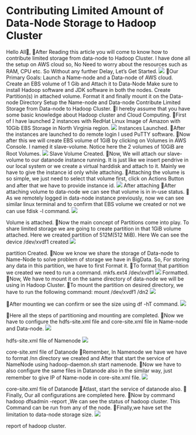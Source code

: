 # Contributing Limited Amount of Data-Node Storage to Hadoop Cluster
Hello All👋,
🎇After Reading this article you will come to know how to contribute limited storage from data-node to Hadoop Cluster. I have done all the setup on AWS cloud so, No Need to worry about the resources such as RAM, CPU etc.
So Without any further Delay, Let’s Get Started.
![](https://miro.medium.com/max/875/1*EfM2GIjSp5YHvBfFx2bsoA.png)
🎇Our Primary Goals:
Launch a Name-node and a Data-node of AWS cloud.
Create an EBS volume of 1 Gib and Attach it to Data-Node
Make sure to install Hadoop software and JDK software in both the nodes.
Create Partition(s) in attached volume.
Format it and finally mount it on the Data-node Directory
Setup the Name-node and Data-node
Contribute Limited Storage from Data-node to Hadoop Cluster.
🎇I hereby assume that you have some basic knowledge about Hadoop cluster and Cloud Computing.
🎇First of I have launched 2 instances with RedHat Linux Image of Amazon with 10Gib EBS Storage in North Virginia region.
![](https://miro.medium.com/max/875/1*juzohagJMQ9tKIOjNDyaOA.jpeg)
Instances Launched.
🎇After the instances are launched to do remote login I used PuTTY software.
🎇Now after this we will create EBS volume of 1GiB by clicking on Volumes in AWS Console. I named it slave-volume. Notice here the 2 volumes of 10GiB are Root Volumes.
![](https://miro.medium.com/max/875/1*JUyh3jZa_f9VVuDUR2SIow.png)
Slave Volume Created.
🎇Now, We will attach our slave-volume to our datanode instance running. It is just like we insert pendrive in our local system or we create a virtual harddisk and attach to it. Mainly we have to give the instance id only while attaching.
🎇Attaching the volume is so simple, we just need to select that volume first, click on Actions Button and after that we have to provide instance id.
![](https://miro.medium.com/max/875/1*PXUHxaRXuAVkmzi3NSamlQ.png)
After attaching
🎇After attaching volume to data-node we can see that volume is in in-use status.
🎇As we remotely logged in data-node instance previously, now we can see similar linux terminal and to confirm that EBS volume we created or not we can use fdisk -l command.
![](https://miro.medium.com/max/875/1*7j0sZuMeeCbu60Nvxw1deQ.png)

Volume is attached.
🎇Now the main concept of Partitions come into play. To share limited storage we are going to create partition in that 1GiB volume attached. Here we created partition of 512M(512 MiB). Here We can see the device /dev/xvdf1 created
![](https://miro.medium.com/max/875/1*f2_NsUvtB_xl0og1nUaXzA.png)

partition Created.
🎇Now we know we share the storage of Data-node to Name-Node to solve problem of storage we have in BigData. So, For storing any data in this partition, we have to first Format it.
🎇To format that partition we created we need to run a command.
mkfs.ext4 /dev/xvdf1
![](https://miro.medium.com/max/875/1*A7C3FYf_-46tzm2lC5_WHQ.png)
Formatted.
🎇Now, We have to mount it on the same directory of data-node we will be using in Hadoop Cluster.
🎇To mount the partition on desired directory, we have to run the following command:
mount /dev/xvdf1 /dn2
![](https://miro.medium.com/max/875/1*ayH3PPSWSTVCzgt8QUDqHg.png)

🎇After mounting we can confirm or see the size using df -hT command.
![](https://miro.medium.com/max/875/1*4S9c4Ldbs8qD02mge2dc7Q.png)

🎇Here all the steps of partitioning and mounting are completed.
🎇Now we have to configure the hdfs-site.xml file and core-site.xml file in Name-node and Data-node.
![](https://miro.medium.com/max/875/1*sauRAjW6kNywA_hBowbQkA.png)

hdfs-site.xml file of Namenode
![](https://miro.medium.com/max/875/1*cIKza8mFfEgmMR8YMKBVHg.png)

core-site.xml file of Datanode
🎇Remember, In Namenode we have we have to format /nn directory we created and After that start the service of NameNode using hadoop-daemon.sh start namenode.
🎇Now we have to also configure the same files in Datanode also in the similar way, just remember to give IP of Name-node in core-site.xml file.
![](https://miro.medium.com/max/875/1*jugVWtfHF2Zyj684qWDk0A.png)

core-site.xml file of Datanode
🎇Atlast, start the service of datanode also.
🎇Finally, Our all configurations are completed here.
🎇Now by command hadoop dfsadmin -report ,We can see the status of hadoop cluster. This Command can be run from any of the node.
🎇Finally,we have set the limitation to data-node storage size.
![](https://miro.medium.com/max/875/1*-y0ZmXyp2phdtJDMkLbN5Q.png)

report of hadoop cluster.
